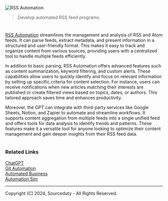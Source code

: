 ![RSS Automation](https://github.com/user-attachments/assets/1aab368b-acfd-44ef-9741-f07d70fafd73)

> Develop automated RSS feed programs.

#

[RSS Automation](https://chatgpt.com/g/g-odqr9Hn1w-rss-automation) streamlines the management and analysis of RSS and Atom feeds. It can parse feeds, extract metadata, and present information in a structured and user-friendly format. This makes it easy to track and organize content from various sources, providing users with a centralized tool to handle multiple feeds efficiently.

In addition to basic parsing, RSS Automation offers advanced features such as content summarization, keyword filtering, and custom alerts. These capabilities allow users to quickly identify and focus on relevant information by setting up specific criteria for content selection. For instance, users can receive notifications when new articles matching their interests are published or create filtered views based on topics, dates, or authors. This tailored approach saves time and enhances productivity.

Moreover, the GPT can integrate with third-party services like Google Sheets, Notion, and Zapier to automate and streamline workflows. It supports content aggregation from multiple feeds into a single unified feed and offers tools for data analysis to identify trends and patterns. These features make it a versatile tool for anyone looking to optimize their content management and gain deeper insights from their RSS feed data.

#
### Related Links

[ChatGPT](https://github.com/sourceduty/ChatGPT)
<br>
[Git Automation](https://github.com/sourceduty/Git_Automation)
<br>
[Automated Business](https://github.com/sourceduty/Automated_Business)
<br>
[Automation Sim](https://github.com/sourceduty/Automation_Sim)

***
Copyright (C) 2024, Sourceduty - All Rights Reserved.
